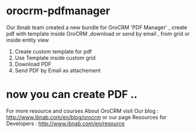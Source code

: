 # orocrm-pdfmanager
Our Ibnab team created a new bundle for OroCRM 'PDF Manager' , create pdf with template inside OroCRM ,download or send by email , from grid or inside entity view 

1. Create custom template for pdf
2. Use Template inside custom grid
3. Download PDF
4. Send PDF by Email as attachement

# now you can create PDF ..

For more resource and courses About OroCRM visit Our blog :
http://www.ibnab.com/en/blog/orocrm
or our page Resources for Developers :
http://www.ibnab.com/en/resource
